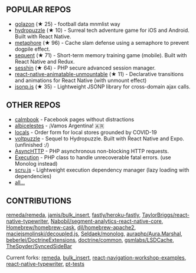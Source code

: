 ## POPULAR REPOS


- [golazon](https://github.com/sobstel/golazon) (★ 25) - football data mnmlist way
- [hydropuzzle](https://github.com/sobstel/hydropuzzle) (★ 10) - Surreal tech adventure game for iOS and Android. Built with React Native.
- [metaphore](https://github.com/sobstel/metaphore) (★ 96) - Cache slam defense using a semaphore to prevent dogpile effect.
- [sequent](https://github.com/sobstel/sequent) (★ 71) - Short-term memory training game (mobile). Built with React Native and Redux.
- [sesshin](https://github.com/sobstel/sesshin) (★ 64) - PHP secure advanced session manager.
- [react-native-animatable-unmountable](https://github.com/sobstel/react-native-animatable-unmountable) (★ 11) - Declarative transitions and animations for React Native (with unmount effect)
- [jsonp.js](https://github.com/sobstel/jsonp.js) (★ 35) - Lightweight JSONP library for cross-domain ajax calls.

## OTHER REPOS


- [calmbook](https://github.com/sobstel/calmbook) - Facebook pages without distractions
- [albicelestes](https://github.com/sobstel/albicelestes) - ¡Vamos Argentina! 🇦🇷
- [locals](https://github.com/sobstel/locals) - Order form for local stores grounded by COVID-19
- [voltpuzzle](https://github.com/sobstel/voltpuzzle) - Sequel to Hydropuzzle. Built with React Native and Expo. (unfinished :/)
- [AsyncHTTP](https://github.com/sobstel/AsyncHTTP) - PHP asynchronous non-blocking HTTP requests.
- [Execution](https://github.com/sobstel/Execution) - PHP class to handle unrecoverable fatal errors. (use Monolog instead)
- [scru.js](https://github.com/sobstel/scru.js) - Lightweight execution dependency manager (lazy loading with dependencies)
- [all...](https://github.com/sobstel?tab=repositories)

## CONTRIBUTIONS

[remeda/remeda](https://github.com/remeda/remeda/commits?author=sobstel), [jamis/bulk_insert](https://github.com/jamis/bulk_insert/commits?author=sobstel), [fastly/heroku-fastly](https://github.com/fastly/heroku-fastly/commits?author=sobstel), [TaylorBriggs/react-native-typewriter](https://github.com/TaylorBriggs/react-native-typewriter/commits?author=sobstel), [Nabobil/segment-analytics-react-native-core](https://github.com/Nabobil/segment-analytics-react-native-core/commits?author=sobstel), [Homebrew/homebrew-cask](https://github.com/Homebrew/homebrew-cask/commits?author=sobstel), [djl/homebrew-apache2](https://github.com/djl/homebrew-apache2/commits?author=sobstel), [maciejsmolinski/decoupled.js](https://github.com/maciejsmolinski/decoupled.js/commits?author=sobstel), [Seldaek/monolog](https://github.com/Seldaek/monolog/commits?author=sobstel), [auraphp/Aura.Marshal](https://github.com/auraphp/Aura.Marshal/commits?author=sobstel), [beberlei/DoctrineExtensions](https://github.com/beberlei/DoctrineExtensions/commits?author=sobstel), [doctrine/common](https://github.com/doctrine/common/commits?author=sobstel), [gsmlabs/LSDCache](https://github.com/gsmlabs/LSDCache/commits?author=sobstel), [TheSpyder/SyncedSideBar](https://github.com/TheSpyder/SyncedSideBar/commits?author=sobstel)

Current forks:
[remeda](https://github.com/sobstel/remeda), [bulk_insert](https://github.com/sobstel/bulk_insert), [react-navigation-workshop-examples](https://github.com/sobstel/react-navigation-workshop-examples), [react-native-typewriter](https://github.com/sobstel/react-native-typewriter), [pt-tests](https://github.com/sobstel/pt-tests)


<!--
**sobstel/sobstel** is a ✨ _special_ ✨ repository because its `README.md` (this file) appears on your GitHub profile.

Here are some ideas to get you started:

- 🔭 I’m currently working on ...
- 🌱 I’m currently learning ...
- 👯 I’m looking to collaborate on ...
- 🤔 I’m looking for help with ...
- 💬 Ask me about ...
- 📫 How to reach me: ...
- 😄 Pronouns: ...
- ⚡ Fun fact: ...
-->
